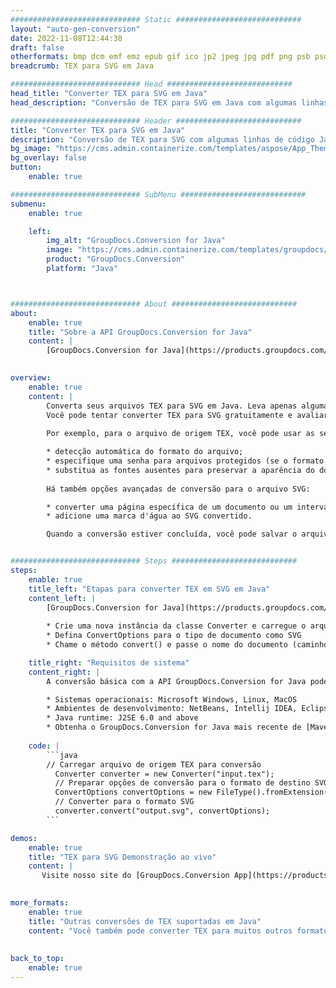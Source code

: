 ```yaml
---
############################# Static ############################
layout: "auto-gen-conversion"
date: 2022-11-08T12:44:38
draft: false
otherformats: bmp dcm emf emz epub gif ico jp2 jpeg jpg pdf png psb psd svg svgz tex tga tif tiff webp wmf wmz xps
breadcrumb: TEX para SVG em Java

############################# Head ############################
head_title: "Converter TEX para SVG em Java"
head_description: "Conversão de TEX para SVG em Java com algumas linhas de código. Converta mais de 160 formatos de arquivo usando a API de conversão de documentos do GroupDocs para Java"

############################# Header ############################
title: "Converter TEX para SVG em Java"
description: "Conversão de TEX para SVG com algumas linhas de código Java"
bg_image: "https://cms.admin.containerize.com/templates/aspose/App_Themes/V3/images/bg/header1.png"
bg_overlay: false
button:
    enable: true

############################# SubMenu ############################
submenu:
    enable: true

    left:
        img_alt: "GroupDocs.Conversion for Java"
        image: "https://cms.admin.containerize.com/templates/groupdocs/images/product-logos/90x90-noborder/groupdocs-conversion-java.png"
        product: "GroupDocs.Conversion"
        platform: "Java"



############################# About ############################
about:
    enable: true
    title: "Sobre a API GroupDocs.Conversion for Java"
    content: |
        [GroupDocs.Conversion for Java](https://products.groupdocs.com/conversion/java/) é uma API avançada de conversão de formato de arquivo para conversão entre formatos populares de imagem e documento, como Microsoft Office, OpenDocument, PDF, HTML, e-mail, CAD. e muito mais com apenas algumas linhas de código. A API nativa detecta automaticamente os formatos dos documentos originais e oferece muitas opções para personalizar os documentos convertidos. Juntamente com a função de extrair informações de um documento, ele também suporta o armazenamento em cache dos resultados da conversão para o disco local por padrão. No entanto, qualquer tipo de armazenamento em cache pode ser suportado pela implementação das interfaces apropriadas - Amazon S3, Dropbox, Google Drive, Windows Azure, Reddis ou quaisquer outras.
    

overview:
    enable: true
    content: |
        Converta seus arquivos TEX para SVG em Java. Leva apenas algumas linhas de código Java em qualquer plataforma de sua escolha, como Windows, Linux, macOS.
        Você pode tentar converter TEX para SVG gratuitamente e avaliar a qualidade dos resultados da conversão. Junto com scripts de conversão de arquivo simples, você pode tentar opções mais sofisticadas para carregar o arquivo de origem TEX e armazenar a saída SVG. 
        
        Por exemplo, para o arquivo de origem TEX, você pode usar as seguintes opções de carregamento:

        * detecção automática do formato do arquivo;
        * especifique uma senha para arquivos protegidos (se o formato de arquivo for compatível);
        * substitua as fontes ausentes para preservar a aparência do documento.
        
        Há também opções avançadas de conversão para o arquivo SVG:

        * converter uma página específica de um documento ou um intervalo de páginas;
        * adicione uma marca d'água ao SVG convertido.

        Quando a conversão estiver concluída, você pode salvar o arquivo SVG no caminho do arquivo local ou em qualquer armazenamento de terceiros, como FTP, Amazon S3, Google Drive, Dropbox etc. Observe - para converter TEX para SVG, você não precisa instalar nenhum software adicional, como MS Office, Open Office, Adobe Acrobat Reader etc.


############################# Steps ############################
steps:
    enable: true
    title_left: "Etapas para converter TEX em SVG em Java"
    content_left: |
        [GroupDocs.Conversion for Java](https://products.groupdocs.com/conversion/java/) permite que os desenvolvedores convertam facilmente o arquivo TEX para SVG com algumas linhas de código.
        
        * Crie uma nova instância da classe Converter e carregue o arquivo TEX com o caminho completo
        * Defina ConvertOptions para o tipo de documento como SVG
        * Chame o método convert() e passe o nome do documento (caminho completo) e formato (SVG) como parâmetro

    title_right: "Requisitos de sistema"
    content_right: |
        A conversão básica com a API GroupDocs.Conversion for Java pode ser feita com apenas algumas linhas de código. Nossas APIs são suportadas em todas as principais plataformas e sistemas operacionais. Antes de executar o código abaixo, certifique-se de ter os seguintes pré-requisitos instalados em seu sistema.

        * Sistemas operacionais: Microsoft Windows, Linux, MacOS
        * Ambientes de desenvolvimento: NetBeans, Intellij IDEA, Eclipse, etc.
        * Java runtime: J2SE 6.0 and above
        * Obtenha o GroupDocs.Conversion for Java mais recente de [Maven](https://repository.groupdocs.com/webapp/#/artifacts/browse/tree/General/repo/com/groupdocs/groupdocs-conversion)
         
    code: |
        ```java    
        // Carregar arquivo de origem TEX para conversão
          Converter converter = new Converter("input.tex");
          // Preparar opções de conversão para o formato de destino SVG
          ConvertOptions convertOptions = new FileType().fromExtension("svg").getConvertOptions();
          // Converter para o formato SVG
          converter.convert("output.svg", convertOptions);
        ```

demos:
    enable: true
    title: "TEX para SVG Demonstração ao vivo"
    content: |
       Visite nosso site do [GroupDocs.Conversion App](https://products.groupdocs.app/conversion/family) e experimente a conversão de TEX para SVG agora. A demonstração gratuita tem os seguintes benefícios
          

more_formats:
    enable: true
    title: "Outras conversões de TEX suportadas em Java"
    content: "Você também pode converter TEX para muitos outros formatos de arquivo. Por favor, veja a lista abaixo."
       
       
back_to_top:
    enable: true
---
```

